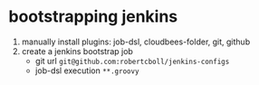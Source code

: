 # bootstrapping jenkins

1. manually install plugins: job-dsl, cloudbees-folder, git, github
2. create a jenkins bootstrap job
	* git url `git@github.com:robertcboll/jenkins-configs`
	* job-dsl execution `**.groovy`
